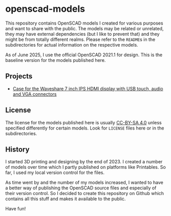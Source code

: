 # openscad-models

This repository contains OpenSCAD models I created for various purposes and want to share with the public.
The models may be related or unrelated, they may have external dependencies (but I like to prevent that)
and they might be from totally different realms.
Please refer to the `README`s in the subdirectories for actual information on the respective models.

As of June 2025, I use the official OpenSCAD 2021.1 for design.
This is the baseline version for the models published here.

## Projects

* [Case for the Waveshare 7 inch IPS HDMI display with USB touch, audio and VGA connectors](waveshare-7-inch-display-case/README.md)

## License

The license for the models published here is usually [CC-BY-SA 4.0](https://creativecommons.org/licenses/by-sa/4.0/deed.en) unless specified differently for certain models.
Look for `LICENSE` files here or in the subdirectories.

## History

I started 3D printing and designing by the end of 2023.
I created a number of models over time which I partly published on platforms like Printables.
So far, I used my local version control for the files.

As time went by and the number of my models increased, I wanted to have a better way of publishing
the OpenSCAD source files and especially of their version control.
So I decided to create this repository on Github which contains all this stuff
and makes it available to the public.

Have fun!
